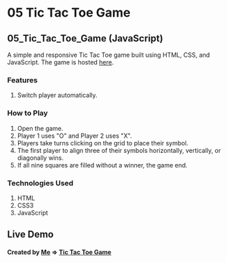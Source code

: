 # 05 Tic Tac Toe Game

## 05_Tic_Tac_Toe_Game (JavaScript)

A simple and responsive Tic Tac Toe game built using HTML, CSS, and JavaScript. The game is hosted [here](https://tic-tac-toe-game-05.netlify.app/).

### Features

1. Switch player automatically.

### How to Play

1. Open the game.
2. Player 1 uses "O" and Player 2 uses "X".
3. Players take turns clicking on the grid to place their symbol.
4. The first player to align three of their symbols horizontally, vertically, or diagonally wins.
5. If all nine squares are filled without a winner, the game end.

### Technologies Used

1. HTML
2. CSS3
3. JavaScript

## Live Demo

#### Created by [Me](https://github.com/AbhiSH0919) &rArr; [Tic Tac Toe Game](https://tic-tac-toe-game-05.netlify.app/)
